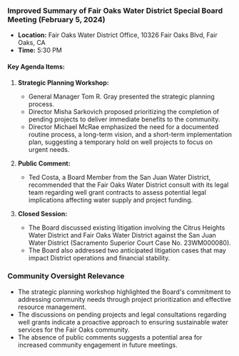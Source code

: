 ### Improved Summary of Fair Oaks Water District Special Board Meeting (February 5, 2024)

- **Location:** Fair Oaks Water District Office, 10326 Fair Oaks Blvd, Fair Oaks, CA
- **Time:** 5:30 PM

#### Key Agenda Items:
1. **Strategic Planning Workshop:** 
   - General Manager Tom R. Gray presented the strategic planning process.
   - Director Misha Sarkovich proposed prioritizing the completion of pending projects to deliver immediate benefits to the community.
   - Director Michael McRae emphasized the need for a documented routine process, a long-term vision, and a short-term implementation plan, suggesting a temporary hold on well projects to focus on urgent needs.

2. **Public Comment:** 
   - Ted Costa, a Board Member from the San Juan Water District, recommended that the Fair Oaks Water District consult with its legal team regarding well grant contracts to assess potential legal implications affecting water supply and project funding.

3. **Closed Session:** 
   - The Board discussed existing litigation involving the Citrus Heights Water District and Fair Oaks Water District against the San Juan Water District (Sacramento Superior Court Case No. 23WM000080).
   - The Board also addressed two anticipated litigation cases that may impact District operations and financial stability.

### Community Oversight Relevance
- The strategic planning workshop highlighted the Board's commitment to addressing community needs through project prioritization and effective resource management.
- The discussions on pending projects and legal consultations regarding well grants indicate a proactive approach to ensuring sustainable water services for the Fair Oaks community.
- The absence of public comments suggests a potential area for increased community engagement in future meetings.

